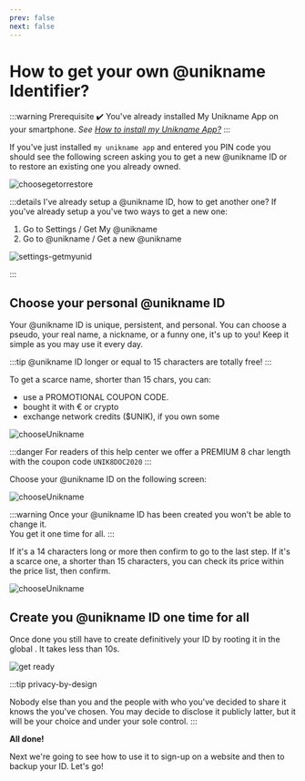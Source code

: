 ```yaml
---
prev: false
next: false
---
```


# How to get your own @unikname Identifier?

:::warning Prerequisite
:heavy_check_mark: You've already installed My Unikname App on your smartphone.
<hbox>_See [How to install my Unikname App?](./howto-install-my-unikname-app)_</hbox>
:::

If you've just installed `my unikname app` and entered you PIN code you should see the following screen asking you to get a new @unikname ID or to restore an existing one you already owned. 

<hpicture>![choosegetorrestore](./images/choosegetorrestore.png)</hpicture>

:::details I've already setup a @unikname ID, how to get another one?
If you've already setup a <unid/> you've two ways to get a new one: 

1. Go to Settings / Get My @unikname
1. Go to @unikname / Get a new @unikname

![settings-getmyunid](./images/settings-getmyunid.png)

:::

## Choose your personal @unikname ID

Your @unikname ID is unique, persistent, and personal. You can choose a pseudo, your real name, a nickname, or a funny one, it's up to you! Keep it simple as you may use it every day.

:::tip @unikname ID longer or equal to 15 characters are totally free!
:::

To get a scarce name, shorter than 15 chars, you can:
* use a PROMOTIONAL COUPON CODE.
* bought it with € or crypto
* exchange network credits ($UNIK), if you own some

<hpicture>![chooseUnikname](./images/unik-pricelist.png)</hpicture>

:::danger For readers of this help center we offer a PREMIUM 8 char length with the coupon code `UNIK8DOC2020`
:::

Choose your @unikname ID on the following screen:

<hpicture>![chooseUnikname](./images/chooseyourunid.png)</hpicture>

:::warning
Once your @unikname ID has been created you won't be able to change it.   
You get it one time for all.
:::

If it's a 14 characters long or more then confirm to go to the last step. If it's a scarce one, a shorter than 15 characters, you can check its price within the price list, then confirm.

<hpicture noshadow caption="Exemple with @Marty.McFly-2015 and @Marty.McFly IDs">![chooseUnikname](./images/gun-freemium-vs-premium.png)</hpicture>

## Create you @unikname ID one time for all

Once done you still have to create definitively your ID by rooting it in the global <brand name="uns"/>. It takes less than 10s.

<hpicture>![get ready](./images/gunprocess2.gif)</hpicture>

:::tip privacy-by-design

Nobody else than you and the people with who you've decided to share it knows the <unid/> you've chosen. You may decide to disclose it publicly latter, but it will be your choice and under your sole control.
:::

**All done!** 

Next we're going to see how to use it to sign-up on a website and then to backup your ID. Let's go!
